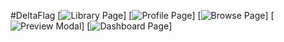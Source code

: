#DeltaFlag
[![Library Page](https://a.pomf.cat/wuigre.png)] 
[![Profile Page](https://a.pomf.cat/ljwmcn.jpg)] 
[![Browse Page](https://a.pomf.cat/jiliwf.jpg)] 
[![Preview Modal](https://a.pomf.cat/ajlsud.jpg)] 
[![Dashboard Page](https://a.pomf.cat/anxjco.jpg)] 